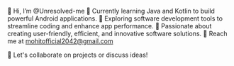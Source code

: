 👋 Hi, I’m @Unresolved-me
🌱 Currently learning Java and Kotlin to build powerful Android applications.
🔧 Exploring software development tools to streamline coding and enhance app performance.
🚀 Passionate about creating user-friendly, efficient, and innovative software solutions.
📧 Reach me at mohitofficial2042@gmail.com

📌 Let's collaborate on projects or discuss ideas!
